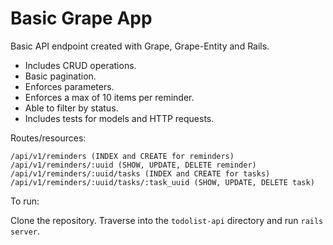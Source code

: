 # Basic Grape App

Basic API endpoint created with Grape, Grape-Entity and Rails.

- Includes CRUD operations.
- Basic pagination.
- Enforces parameters.
- Enforces a max of 10 items per reminder.
- Able to filter by status.
- Includes tests for models and HTTP requests.

Routes/resources:
```
/api/v1/reminders (INDEX and CREATE for reminders)
/api/v1/reminders/:uuid (SHOW, UPDATE, DELETE reminder)
/api/v1/reminders/:uuid/tasks (INDEX and CREATE for tasks)
/api/v1/reminders/:uuid/tasks/:task_uuid (SHOW, UPDATE, DELETE task)
```

To run:

Clone the repository. Traverse into the ```todolist-api``` directory and run ```rails server```.

